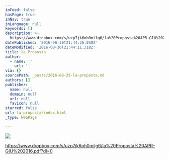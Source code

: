 ```yaml
---
inFeed: false
hasPage: true
inNav: true
inLanguage: null
keywords: []
description: >-
  https://www.dropbox.com/s/uzp7jk6oh0milg6/la%20Proposta%20APR-GIU%202016.pdf?dl=0
datePublished: '2016-08-30T21:44:36.058Z'
dateModified: '2016-08-30T21:44:11.318Z'
title: la Proposta
author:
  - name: ''
    url: ''
via: {}
sourcePath: _posts/2016-08-25-la-proposta.md
authors: []
publisher:
  name: null
  domain: null
  url: null
  favicon: null
starred: false
url: la-proposta/index.html
_type: WebPage

---
```

![](https://the-grid-user-content.s3-us-west-2.amazonaws.com/34c6ef26-89d2-4b22-a0dc-67ccacf555cc.jpg)

https://www.dropbox.com/s/uzp7jk6oh0milg6/la%20Proposta%20APR-GIU%202016.pdf?dl=0